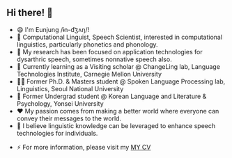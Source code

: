 ## Hi there! 👋

- 😄 I'm Eunjung /ɨn-d͡ʒʌŋ/!
- 💬 Computational Linguist, Speech Scientist, interested in computational linguistics, particularly phonetics and phonology.
- 🤔 My research has been focused on application technologies for dysarthric speech, sometimes nonnative speech also.
- 📝 Currently learning as a Visiting scholar @ ChangeLing lab, Language Technologies Institute, Carnegie Mellon University
- 👩‍🎓 Former Ph.D. & Masters student @ Spoken Language Processing lab, Linguistics, Seoul National University
- 🌱 Former Undergrad student @ Korean Language and Literature & Psychology, Yonsei University
- ❤️ My passion comes from making a better world where everyone can convey their messages to the world.
- 📌 I believe linguistic knowledge can be leveraged to enhance speech technologies for individuals.
<!-- 💞️ I’m looking to collaborate on ... -->
- ⚡ For more information, please visit my [MY CV](./EJ_CV.pdf
)


